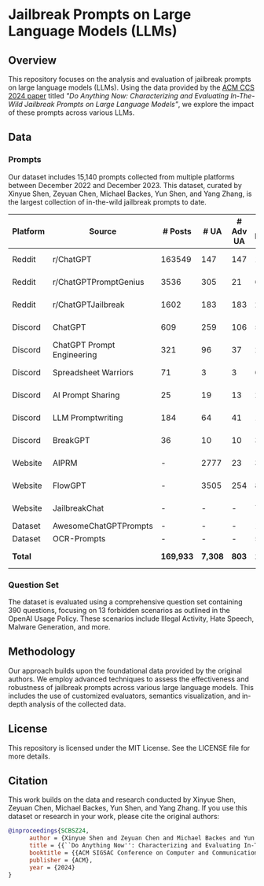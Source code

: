 # Jailbreak Prompts on Large Language Models (LLMs)

## Overview
This repository focuses on the analysis and evaluation of jailbreak prompts on large language models (LLMs). Using the data provided by the [ACM CCS 2024 paper](https://github.com/Tarun-1999M/Jailbreaking-LLM) titled *"Do Anything Now: Characterizing and Evaluating In-The-Wild Jailbreak Prompts on Large Language Models"*, we explore the impact of these prompts across various LLMs.

## Data
### Prompts
Our dataset includes 15,140 prompts collected from multiple platforms between December 2022 and December 2023. This dataset, curated by Xinyue Shen, Zeyuan Chen, Michael Backes, Yun Shen, and Yang Zhang, is the largest collection of in-the-wild jailbreak prompts to date. 

| Platform  | Source                     | # Posts     | # UA      | # Adv UA | # Prompts  | # Jailbreaks | Prompt Time Range   |
| --------- | -------------------------- | ----------- | --------- | -------- | ---------- | ------------ | ------------------- |
| Reddit    | r/ChatGPT                  | 163549      | 147       | 147      | 176        | 176          | 2023.02-2023.11     |
| Reddit    | r/ChatGPTPromptGenius      | 3536        | 305       | 21       | 654        | 24           | 2022.12-2023.11     |
| Reddit    | r/ChatGPTJailbreak         | 1602        | 183       | 183      | 225        | 225          | 2023.02-2023.11     |
| Discord   | ChatGPT                    | 609         | 259       | 106      | 544        | 214          | 2023.02-2023.12     |
| Discord   | ChatGPT Prompt Engineering | 321         | 96        | 37       | 278        | 67           | 2022.12-2023.12     |
| Discord   | Spreadsheet Warriors       | 71          | 3         | 3        | 61         | 61           | 2022.12-2023.09     |
| Discord   | AI Prompt Sharing          | 25          | 19        | 13       | 24         | 17           | 2023.03-2023.04     |
| Discord   | LLM Promptwriting          | 184         | 64        | 41       | 167        | 78           | 2023.03-2023.12     |
| Discord   | BreakGPT                   | 36          | 10        | 10       | 32         | 32           | 2023.04-2023.09     |
| Website   | AIPRM                      | -           | 2777      | 23       | 3930       | 25           | 2023.01-2023.06     |
| Website   | FlowGPT                    | -           | 3505      | 254      | 8754       | 405          | 2022.12-2023.12     |
| Website   | JailbreakChat              | -           | -         | -        | 79         | 79           | 2023.02-2023.05     |
| Dataset   | AwesomeChatGPTPrompts      | -           | -         | -        | 166        | 2            | -                   |
| Dataset   | OCR-Prompts                | -           | -         | -        | 50         | 0            | -                   |
| **Total** |                            | **169,933** | **7,308** | **803**  | **15,140** | **1,405**    | **2022.12-2023.12** |

### Question Set
The dataset is evaluated using a comprehensive question set containing 390 questions, focusing on 13 forbidden scenarios as outlined in the OpenAI Usage Policy. These scenarios include Illegal Activity, Hate Speech, Malware Generation, and more.

## Methodology
Our approach builds upon the foundational data provided by the original authors. We employ advanced techniques to assess the effectiveness and robustness of jailbreak prompts across various large language models. This includes the use of customized evaluators, semantics visualization, and in-depth analysis of the collected data.

## License
This repository is licensed under the MIT License. See the LICENSE file for more details.

## Citation
This work builds on the data and research conducted by Xinyue Shen, Zeyuan Chen, Michael Backes, Yun Shen, and Yang Zhang. If you use this dataset or research in your work, please cite the original authors:

```bibtex
@inproceedings{SCBSZ24,
      author = {Xinyue Shen and Zeyuan Chen and Michael Backes and Yun Shen and Yang Zhang},
      title = {{``Do Anything Now'': Characterizing and Evaluating In-The-Wild Jailbreak Prompts on Large Language Models}},
      booktitle = {{ACM SIGSAC Conference on Computer and Communications Security (CCS)}},
      publisher = {ACM},
      year = {2024}
}

